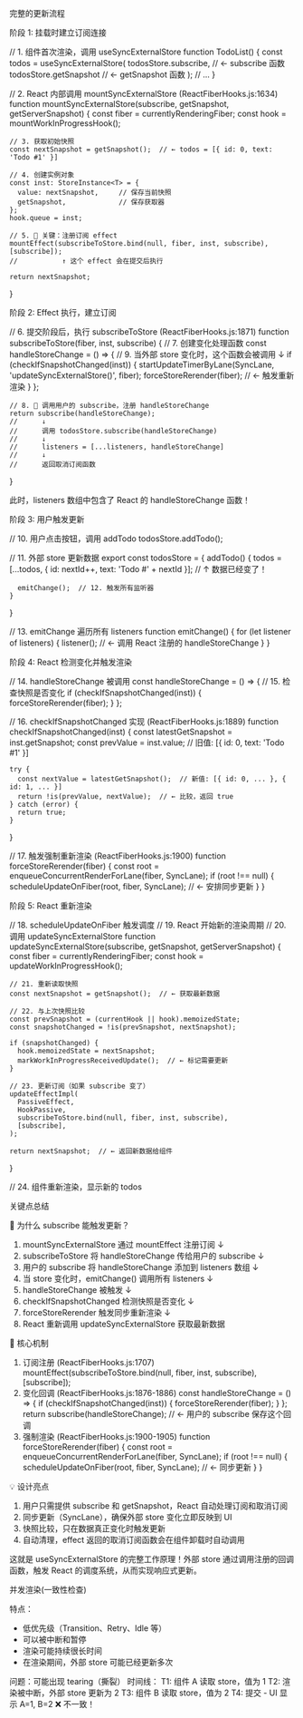 完整的更新流程

  阶段 1: 挂载时建立订阅连接

  // 1. 组件首次渲染，调用 useSyncExternalStore
  function TodoList() {
    const todos = useSyncExternalStore(
      todosStore.subscribe,    // ← subscribe 函数
      todosStore.getSnapshot   // ← getSnapshot 函数
    );
    // ...
  }

  // 2. React 内部调用 mountSyncExternalStore (ReactFiberHooks.js:1634)
  function mountSyncExternalStore(subscribe, getSnapshot, getServerSnapshot) {
    const fiber = currentlyRenderingFiber;
    const hook = mountWorkInProgressHook();

    // 3. 获取初始快照
    const nextSnapshot = getSnapshot();  // ← todos = [{ id: 0, text: 'Todo #1' }]

    // 4. 创建实例对象
    const inst: StoreInstance<T> = {
      value: nextSnapshot,     // 保存当前快照
      getSnapshot,             // 保存获取器
    };
    hook.queue = inst;

    // 5. 🔑 关键：注册订阅 effect
    mountEffect(subscribeToStore.bind(null, fiber, inst, subscribe), [subscribe]);
    //           ↑ 这个 effect 会在提交后执行

    return nextSnapshot;
  }

  阶段 2: Effect 执行，建立订阅

  // 6. 提交阶段后，执行 subscribeToStore (ReactFiberHooks.js:1871)
  function subscribeToStore(fiber, inst, subscribe) {
    // 7. 创建变化处理函数
    const handleStoreChange = () => {
      // 9. 当外部 store 变化时，这个函数会被调用 ↓
      if (checkIfSnapshotChanged(inst)) {
        startUpdateTimerByLane(SyncLane, 'updateSyncExternalStore()', fiber);
        forceStoreRerender(fiber);  // ← 触发重新渲染
      }
    };

    // 8. 🔑 调用用户的 subscribe，注册 handleStoreChange
    return subscribe(handleStoreChange);
    //      ↓
    //      调用 todosStore.subscribe(handleStoreChange)
    //      ↓
    //      listeners = [...listeners, handleStoreChange]
    //      ↓
    //      返回取消订阅函数
  }

  此时，listeners 数组中包含了 React 的 handleStoreChange 函数！

  阶段 3: 用户触发更新

  // 10. 用户点击按钮，调用 addTodo
  todosStore.addTodo();

  // 11. 外部 store 更新数据
  export const todosStore = {
    addTodo() {
      todos = [...todos, { id: nextId++, text: 'Todo #' + nextId }];
      //      ↑ 数据已经变了！

      emitChange();  // 12. 触发所有监听器
    }
  }

  // 13. emitChange 遍历所有 listeners
  function emitChange() {
    for (let listener of listeners) {
      listener();  // ← 调用 React 注册的 handleStoreChange
    }
  }

  阶段 4: React 检测变化并触发渲染

  // 14. handleStoreChange 被调用
  const handleStoreChange = () => {
    // 15. 检查快照是否变化
    if (checkIfSnapshotChanged(inst)) {
      forceStoreRerender(fiber);
    }
  };

  // 16. checkIfSnapshotChanged 实现 (ReactFiberHooks.js:1889)
  function checkIfSnapshotChanged(inst) {
    const latestGetSnapshot = inst.getSnapshot;
    const prevValue = inst.value;  // 旧值: [{ id: 0, text: 'Todo #1' }]

    try {
      const nextValue = latestGetSnapshot();  // 新值: [{ id: 0, ... }, { id: 1, ... }]
      return !is(prevValue, nextValue);  // ← 比较，返回 true
    } catch (error) {
      return true;
    }
  }

  // 17. 触发强制重新渲染 (ReactFiberHooks.js:1900)
  function forceStoreRerender(fiber) {
    const root = enqueueConcurrentRenderForLane(fiber, SyncLane);
    if (root !== null) {
      scheduleUpdateOnFiber(root, fiber, SyncLane);  // ← 安排同步更新
    }
  }

  阶段 5: React 重新渲染

  // 18. scheduleUpdateOnFiber 触发调度
  // 19. React 开始新的渲染周期
  // 20. 调用 updateSyncExternalStore
  function updateSyncExternalStore(subscribe, getSnapshot, getServerSnapshot) {
    const fiber = currentlyRenderingFiber;
    const hook = updateWorkInProgressHook();

    // 21. 重新读取快照
    const nextSnapshot = getSnapshot();  // ← 获取最新数据

    // 22. 与上次快照比较
    const prevSnapshot = (currentHook || hook).memoizedState;
    const snapshotChanged = !is(prevSnapshot, nextSnapshot);

    if (snapshotChanged) {
      hook.memoizedState = nextSnapshot;
      markWorkInProgressReceivedUpdate();  // ← 标记需要更新
    }

    // 23. 更新订阅（如果 subscribe 变了）
    updateEffectImpl(
      PassiveEffect,
      HookPassive,
      subscribeToStore.bind(null, fiber, inst, subscribe),
      [subscribe],
    );

    return nextSnapshot;  // ← 返回新数据给组件
  }

  // 24. 组件重新渲染，显示新的 todos

  关键点总结

  🔑 为什么 subscribe 能触发更新？

  1. mountSyncExternalStore 通过 mountEffect 注册订阅
     ↓
  2. subscribeToStore 将 handleStoreChange 传给用户的 subscribe
     ↓
  3. 用户的 subscribe 将 handleStoreChange 添加到 listeners 数组
     ↓
  4. 当 store 变化时，emitChange() 调用所有 listeners
     ↓
  5. handleStoreChange 被触发
     ↓
  6. checkIfSnapshotChanged 检测快照是否变化
     ↓
  7. forceStoreRerender 触发同步重新渲染
     ↓
  8. React 重新调用 updateSyncExternalStore 获取最新数据

  🎯 核心机制

  1. 订阅注册 (ReactFiberHooks.js:1707)
  mountEffect(subscribeToStore.bind(null, fiber, inst, subscribe), [subscribe]);
  2. 变化回调 (ReactFiberHooks.js:1876-1886)
  const handleStoreChange = () => {
    if (checkIfSnapshotChanged(inst)) {
      forceStoreRerender(fiber);
    }
  };
  return subscribe(handleStoreChange);  // ← 用户的 subscribe 保存这个回调
  3. 强制渲染 (ReactFiberHooks.js:1900-1905)
  function forceStoreRerender(fiber) {
    const root = enqueueConcurrentRenderForLane(fiber, SyncLane);
    if (root !== null) {
      scheduleUpdateOnFiber(root, fiber, SyncLane);  // ← 同步更新
    }
  }

  💡 设计亮点

  1. 用户只需提供 subscribe 和 getSnapshot，React 自动处理订阅和取消订阅
  2. 同步更新（SyncLane），确保外部 store 变化立即反映到 UI
  3. 快照比较，只在数据真正变化时触发更新
  4. 自动清理，effect 返回的取消订阅函数会在组件卸载时自动调用

  这就是 useSyncExternalStore 的完整工作原理！外部 store 通过调用注册的回调函数，触发
  React 的调度系统，从而实现响应式更新。


并发渲染(一致性检查)

  特点：
  - 低优先级（Transition、Retry、Idle 等）
  - 可以被中断和暂停
  - 渲染可能持续很长时间
  - 在渲染期间，外部 store 可能已经更新多次

  问题：可能出现 tearing（撕裂）
  时间线：
  T1: 组件 A 读取 store，值为 1
  T2: 渲染被中断，外部 store 更新为 2
  T3: 组件 B 读取 store，值为 2
  T4: 提交 - UI 显示 A=1, B=2 ❌ 不一致！
